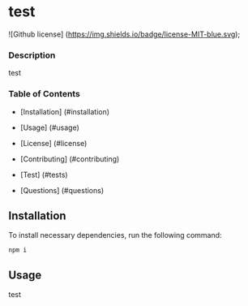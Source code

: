 # test
  ![Github license] (https://img.shields.io/badge/license-MIT-blue.svg);

  ### Description

  test

  ### Table of Contents

  * [Installation] (#installation)

  * [Usage] (#usage)

  * [License] (#license)


  * [Contributing] (#contributing)

  * [Test] (#tests)

  * [Questions] (#questions)

  ## Installation

  To install necessary dependencies, run the following command:

  ```
  npm i
  ```

  ## Usage

  test



